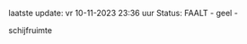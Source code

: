 laatste update: 
vr 10-11-2023 23:36   uur 
Status: FAALT - geel - 
<div class="service Y">schijfruimte</div>